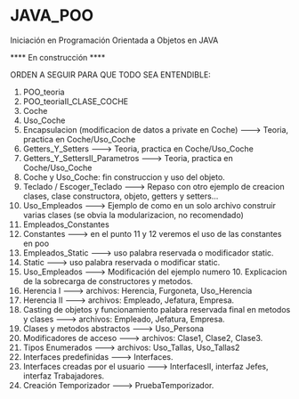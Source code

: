 # JAVA_POO
Iniciación en Programación Orientada a Objetos en JAVA


**** En construcción ****

ORDEN A SEGUIR PARA QUE TODO SEA ENTENDIBLE:


 1. POO_teoria
 2. POO_teoriaII_CLASE_COCHE
 3. Coche
 4. Uso_Coche
 5. Encapsulacion (modificacion de datos a private en Coche) ---> Teoria, practica en Coche/Uso_Coche
 6. Getters_Y_Setters   ---> Teoria, practica en Coche/Uso_Coche
 7. Getters_Y_SettersII_Parametros ---> Teoria, practica en Coche/Uso_Coche
 8. Coche y Uso_Coche: fin construccion y uso del objeto. 
 9. Teclado / Escoger_Teclado ---> Repaso con otro ejemplo de creacion clases, clase constructora, objeto, getters y setters...
10. Uso_Empleados ---> Ejemplo de como en un solo archivo construir varias clases (se obvia la modularizacion, no recomendado)
11. Empleados_Constantes
12. Constantes ---> en el punto 11 y 12 veremos el uso de las constantes en poo 
13. Empleados_Static ---> uso palabra reservada o modificador static. 
14. Static ---> uso palabra reservada o modificar static. 
15. Uso_Empleados ---> Modificación del ejemplo numero 10. Explicacion de la sobrecarga de constructores y metodos. 
16. Herencia I ---> archivos: Herencia, Furgoneta, Uso_Herencia
17. Herencia II ---> archivos: Empleado, Jefatura, Empresa.
18. Casting de objetos y funcionamiento palabra reservada final en metodos y clases ---> archivos: Empleado, Jefatura, Empresa.
19. Clases y metodos abstractos ---> Uso_Persona
20. Modificadores de acceso ---> archivos: Clase1, Clase2, Clase3. 
21. Tipos Enumerados ---> archivos: Uso_Tallas, Uso_Tallas2
22. Interfaces predefinidas ---> Interfaces.
23. Interfaces creadas por el usuario ---> InterfacesII, interfaz Jefes, interfaz Trabajadores. 
24. Creación Temporizador ---> PruebaTemporizador.
